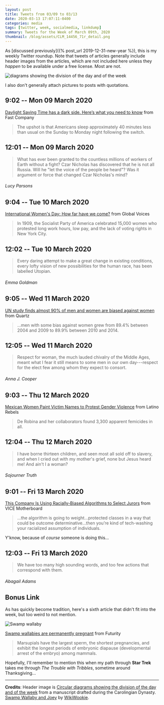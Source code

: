 ```yaml
---
layout: post
title: Tweets from 03/09 to 03/13
date: 2020-03-13 17:07:11-0400
categories: media
tags: [twitter, week, socialmedia, linkdump]
summary: Tweets for the Week of March 09th, 2020
thumbnail: /blog/assets/CLM_14456_71r_detail.png
---
```


As [discussed previously]({% post_url 2019-12-31-new-year %}), this is my weekly Twitter roundup.  Note that tweets of articles generally include header images from the articles, which are not included here unless they *happen* to be available under a free license.  Most are not.

![diagrams showing the division of the day and of the week](/blog/assets/CLM_14456_71r_detail.png "diagrams showing the division of the day and of the week")

I also don't generally attach pictures to posts with quotations.

## 9:02 -- Mon 09 March 2020

[<i class="fab fa-twitter-square"></i>](https://jcolag.github.io/twitter/1237000684937121794) [Daylight Saving Time has a dark side. Here’s what you need to know](https://www.fastcompany.com/90472948/daylight-savings-time-has-a-dark-side-heres-what-you-need-to-know) from Fast Company

 > The upshot is that Americans sleep approximately 40 minutes less than usual on the Sunday to Monday night following the switch.

## 12:01 -- Mon 09 March 2020

[<i class="fab fa-twitter"></i>](https://jcolag.github.io/twitter/1237045731745099777)

 > What has ever been granted to the countless millions of workers of Earth without a fight? Czar Nicholas has discovered that he is not all Russia. Will he "let the voice of the people be heard"? Was it argument or force that changed Czar Nicholas's mind?

###### Lucy Parsons

## 9:04 -- Tue 10 March 2020

[<i class="fab fa-twitter-square"></i>](https://jcolag.github.io/twitter/1237363576261586944) [International Women's Day: How far have we come?](https://globalvoices.org/2020/03/07/international-womens-day-how-far-have-we-come/) from Global Voices

 > In 1909, the Socialist Party of America celebrated 15,000 women who protested long work hours, low pay, and the lack of voting rights in New York City.

## 12:02 -- Tue 10 March 2020

[<i class="fab fa-twitter"></i>](https://jcolag.github.io/twitter/1237408371227201537)

 > Every daring attempt to make a great change in existing conditions, every lofty vision of new possibilities for the human race, has been labelled Utopian.

###### Emma Goldman

## 9:05 -- Wed 11 March 2020

[<i class="fab fa-twitter-square"></i>](https://jcolag.github.io/twitter/1237726215663828993) [UN study finds almost 90% of men and women are biased against women](https://qz.com/1812802/un-study-finds-almost-90-of-men-and-women-are-biased-against-women/) from Quartz

 > ...men with some bias against women grew from 89.4% between 2004 and 2009 to 89.9% between 2010 and 2014.

## 12:05 -- Wed 11 March 2020

[<i class="fab fa-twitter"></i>](https://jcolag.github.io/twitter/1237771514327556102)

 > Respect for woman, the much lauded chivalry of the Middle Ages, meant what I fear it still means to some men in our own day---respect for the elect few among whom they expect to consort.

###### Anna J. Cooper

## 9:03 -- Thu 12 March 2020

[<i class="fab fa-twitter-square"></i>](https://jcolag.github.io/twitter/1238088100133269506) [Mexican Women Paint Victim Names to Protest Gender Violence](https://www.latinorebels.com/2020/03/08/mexicanwomenprotestgenderviolence/) from Latino Rebels

 > De Robina and her collaborators found 3,300 apparent femicides in all.

## 12:04 -- Thu 12 March 2020

[<i class="fab fa-twitter"></i>](https://jcolag.github.io/twitter/1238133650480234496)

 > I have borne thirteen children, and seen most all sold off to slavery, and when I cried out with my mother's grief, none but Jesus heard me! And ain't I a woman?

###### Sojourner Truth

## 9:01 -- Fri 13 March 2020

[<i class="fab fa-twitter-square"></i>](https://jcolag.github.io/twitter/1238449984829149187) [This Company Is Using Racially-Biased Algorithms to Select Jurors](https://www.vice.com/en_us/article/epgmbw/this-company-is-using-racially-biased-algorithms-to-select-jurors) from VICE Motherboard

 > ...the algorithm is going to weight...protected classes in a way that could be outcome determinative...then you’re kind of tech-washing your racialized assumption of individuals.

Y'know, because of *course* someone is doing this...

## 12:03 -- Fri 13 March 2020

[<i class="fab fa-twitter"></i>](https://jcolag.github.io/twitter/1238495786595430401)

 > We have too many high sounding words, and too few actions that correspond with them.

###### Abagail Adams

## Bonus Link

As has quickly become tradition, here's a sixth article that didn't fit into the week, but too weird to not mention.

![Swamp wallaby](/blog/assets/swamp-wallabies_1600.jpg "Swamp wallaby")

<i class="fas fa-square"></i> [Swamp wallabies are permanently pregnant](https://www.futurity.org/swamp-wallabies-pregnancy-marsupials-gestation-2296502/) from Futurity

 > Marsupials have the largest sperm, the shortest pregnancies, and exhibit the longest periods of embryonic diapause (developmental arrest of the embryo) among mammals.

Hopefully, I'll remember to mention this when my path through **Star Trek** takes me through *The Trouble with Tribbles*, sometime around Thanksgiving...

* * *

**Credits**:  Header image is [Circular diagrams showing the division of the day and of the week](https://en.wikipedia.org/wiki/Week#/media/File:CLM_14456_71r_detail.jpg) from a manuscript drafted during the Carolingian Dynasty.  [Swamp Wallaby and Joey](https://commons.wikimedia.org/wiki/File:Swamp_Wallaby_and_Joey_Lisarow.jpg) by [WikiWookie](https://commons.wikimedia.org/wiki/User:WikiWookie).
